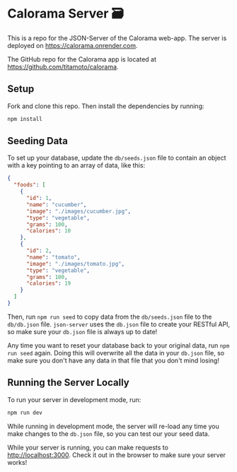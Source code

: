 # Calorama Server 🗃️

This is a repo for the JSON-Server of the Calorama web-app.
The server is deployed on https://calorama.onrender.com.

The GitHub repo for the Calorama app is located at https://github.com/titamoto/calorama.

## Setup

Fork and clone this repo. Then install the dependencies by running:

```sh
npm install
```

## Seeding Data

To set up your database, update the `db/seeds.json` file to contain an object
with a key pointing to an array of data, like this:

```json
{
  "foods": [
    {
      "id": 1,
      "name": "cucumber",
      "image": "./images/cucumber.jpg",
      "type": "vegetable",
      "grams": 100,
      "calories": 10
    },
    {
      "id": 2,
      "name": "tomato",
      "image": "./images/tomato.jpg",
      "type": "vegetable",
      "grams": 100,
      "calories": 19
    }
  ]
}
```

Then, run `npm run seed` to copy data from the `db/seeds.json` file to the
`db/db.json` file. `json-server` uses the `db.json` file to create your RESTful
API, so make sure your `db.json` file is always up to date!

Any time you want to reset your database back to your original data, run
`npm run seed` again. Doing this will overwrite all the data in your `db.json`
file, so make sure you don't have any data in that file that you don't mind
losing!

## Running the Server Locally

To run your server in development mode, run:

```sh
npm run dev
```

While running in development mode, the server will re-load any time you make
changes to the `db.json` file, so you can test our your seed data.

While your server is running, you can make requests to
[http://localhost:3000](http://localhost:3000). Check it out in the browser to
make sure your server works!
